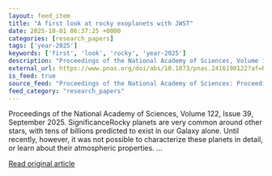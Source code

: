 ```yaml
---
layout: feed_item
title: "A first look at rocky exoplanets with JWST"
date: 2025-10-01 06:37:25 +0000
categories: [research_papers]
tags: ['year-2025']
keywords: ['first', 'look', 'rocky', 'year-2025']
description: "Proceedings of the National Academy of Sciences, Volume 122, Issue 39, September 2025"
external_url: https://www.pnas.org/doi/abs/10.1073/pnas.2416190122?af=R
is_feed: true
source_feed: "Proceedings of the National Academy of Sciences: Proceedings of the National Academy of Sciences: Table of Contents"
feed_category: "research_papers"
---
```


Proceedings of the National Academy of Sciences, Volume 122, Issue 39, September 2025. SignificanceRocky planets are very common around other stars, with tens of billions predicted to exist in our Galaxy alone. Until recently, however, it was not possible to characterize these planets in detail, or learn about their atmospheric properties. ...

[Read original article](https://www.pnas.org/doi/abs/10.1073/pnas.2416190122?af=R)
